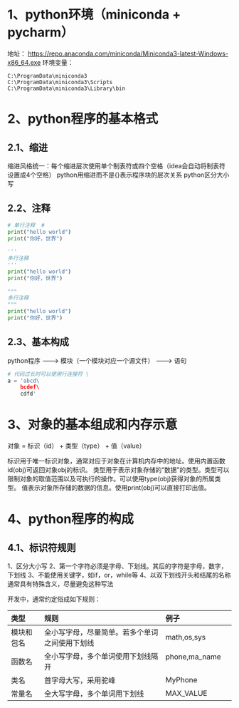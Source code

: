 # 1、python环境（miniconda + pycharm）

地址： https://repo.anaconda.com/miniconda/Miniconda3-latest-Windows-x86_64.exe
环境变量：
```
C:\ProgramData\miniconda3 
C:\ProgramData\miniconda3\Scripts 
C:\ProgramData\miniconda3\Library\bin 
```


# 2、python程序的基本格式

## 2.1、缩进

缩进风格统一：每个缩进层次使用单个制表符或四个空格（idea会自动将制表符设置成4个空格）
python用缩进而不是{}表示程序块的层次关系
python区分大小写

## 2.2、注释


```python
# 单行注释  #
print("hello world")  
print("你好，世界")  
  
'''  
多行注释  
'''  
print("hello world")  
print("你好，世界")  
  
"""  
多行注释 
"""  
print("hello world")  
print("你好，世界")
```

## 2.3、基本构成

python程序    --->   模块（一个模块对应一个源文件）    --->   语句


```python
# 代码过长时可以使用行连接符 \
a = 'abcd\  
    bcdef\  
    cdfd'
```

# 3、对象的基本组成和内存示意

对象 = 标识（id）  +  类型（type）  +  值（value）

标识用于唯一标识对象，通常对应于对象在计算机内存中的地址。使用内置函数id(obj)可返回对象obj的标识。
类型用于表示对象存储的“数据”的类型。类型可以限制对象的取值范围以及可执行的操作。可以使用type(obj)获得对象的所属类型。
值表示对象所存储的数据的信息。使用print(obj)可以直接打印出值。

# 4、python程序的构成

## 4.1、标识符规则

1、区分大小写
2、第一个字符必须是字母、下划线。其后的字符是字母，数字，下划线
3、不能使用关键字，如if，or，while等
4、以双下划线开头和结尾的名称通常具有特殊含义，尽量避免这种写法


开发中，通常约定俗成如下规则：

| 类型    | 规则                      | 例子                    |     |
| :---- | :---------------------- | :-------------------- | --- |
| 模块和包名 | 全小写字母，尽量简单。若多个单词之间使用下划线 | math,os,sys           |     |
| 函数名   | 全小写字母，多个单词使用下划线隔开       | phone,ma_name<br><br> |     |
| 类名    | 首字母大写，采用驼峰              | MyPhone               |     |
| 常量名   | 全大写字母，多个单词用下划线          | MAX_VALUE             |     |


